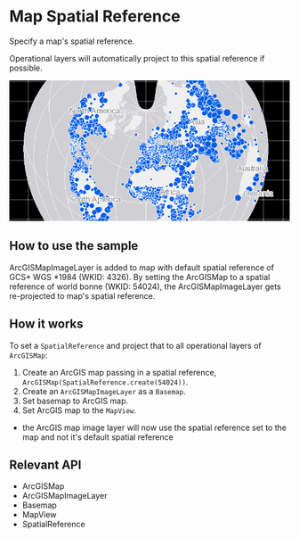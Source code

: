# Map Spatial Reference

Specify a map's spatial reference.

Operational layers will automatically project to this spatial reference if possible.

![](MapSpatialReference.png)

## How to use the sample

ArcGISMapImageLayer is added to map with default spatial reference of GCS*   WGS *1984 (WKID: 4326). By setting the ArcGISMap to a spatial reference of world bonne (WKID: 54024), the ArcGISMapImageLayer gets re-projected to map's spatial reference.

## How it works

To set a `SpatialReference` and project that to all operational layers of `ArcGISMap`:


  1. Create an ArcGIS map passing in a spatial reference, `ArcGISMap(SpatialReference.create(54024))`.
  2. Create an `ArcGISMapImageLayer` as a `Basemap`.
  3. Set basemap to ArcGIS map.
  4. Set ArcGIS map to the `MapView`.
*   the ArcGIS map image layer will now use the spatial reference set to the map and not it's default spatial reference


## Relevant API


*   ArcGISMap
*   ArcGISMapImageLayer
*   Basemap
*   MapView
*   SpatialReference



